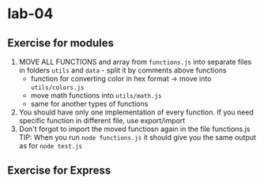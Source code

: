 # lab-04

## Exercise for modules
1. MOVE ALL FUNCTIONS and array from `functions.js` into separate files in folders `utils` and `data` - split it by comments above functions
    * function for converting color in hex format -> move into `utils/colors.js` 
    * move math functions into `utils/math.js`
    * same for another types of functions
2. You should have only one implementation of every function. If you need specific function in different file, use export/import
3. Don't forgot to import the moved functiosn again in the file functions.js
TIP: When you run `node functions.js` it should give you the same output as for `node test.js`

## Exercise for Express
